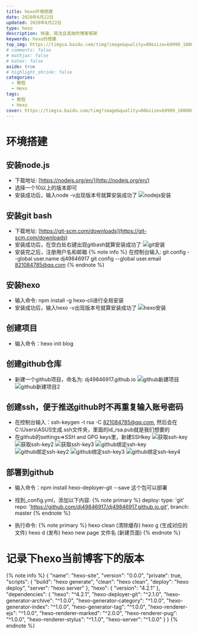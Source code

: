 ```yaml
---
title: hexo环境搭建                                                                      # 标题(必填)
date: 2020年6月22日                                                                  # 开始时间(必填)
updated: 2020年6月22日                                                               # 更新时间
type: hexo                                                                         # 标签、分类和友情链接三個页面需要配置(必填)
description: 快速、简洁且高效的博客框架                                                            # 描述
keywords: hexo的搭建                                                                       # 关键词，便于搜索
top_img: https://timgsa.baidu.com/timg?image&quality=80&size=b9999_10000&sec=1592955098372&di=3a5c3a61faf47869b3656df83ea232a2&imgtype=0&src=http%3A%2F%2Fpic2.zhimg.com%2Fv2-f9654b817205f6af3e472af284ecc2b2_1200x500.jpg             # 文章的顶部图片
# comments: false                                                                     # 评论模块(默认为false)
# mathjax: false                                                                      # 显示mathjax(默认为false)
# katex: false                                                                        # 显示katex(默认为false)
aside: true                                                                         # 展示文章侧边栏(默认为true)
# highlight_shrink: false                                                             # 配置代碼框是否展开(true/false)
categories: 
  - 教程
  - Hexo                                                                             # 分类
tags: 
  - 教程     
  - Hexo                                                                       # 文章标签
cover: https://timgsa.baidu.com/timg?image&quality=80&size=b9999_10000&sec=1592955098372&di=3a5c3a61faf47869b3656df83ea232a2&imgtype=0&src=http%3A%2F%2Fpic2.zhimg.com%2Fv2-f9654b817205f6af3e472af284ecc2b2_1200x500.jpg                 # 文章的缩略图（用在首页）
---
```


# 环境搭建
## 安装node.js
  * 下载地址: [https://nodejs.org/en/](http://nodejs.org/en/)
  * 选择一个10以上的版本即可
  * 安装成功后，输入node -v出现版本号就算安装成功了 ![nodejs安装](/images/hexo/nodejs安装.jpg)

## 安装git bash
  * 下载地址: [https://git-scm.com/downloads](https://git-scm.com/downloads)
  * 安装成功后，在空白处右键出现gitbash就算安装成功了 ![git安装](/images/hexo/git安装.jpg)
  * 安装完之后，注册用户名和邮箱
    {% note info %}
        在控制台输入:
        git config --global user.name dj49846917
        git config --global user.email 821084785@qq.com
    {% endnote %}

## 安装hexo
  * 输入命令: npm install -g hexo-cli进行全局安装
  * 安装成功后，输入hexo -v出现版本号就算安装成功了 ![hexo安装](/images/hexo/hexo安装.jpg)

## 创建项目
 * 输入命令：hexo init blog

## 创建github仓库
  * 新建一个github项目，命名为: dj49846917.github.io 
    ![github新建项目](/images/hexo/github新建项目.jpg)
    ![github新建项目2](/images/hexo/github新建项目2.jpg)

## 创建ssh，便于推送github时不再重复输入账号密码
  * 在控制台输入：ssh-keygen -t rsa -C 821084785@qq.com, 然后会在C:\Users\ASUS生成.ssh文件夹，里面的id_rsa.pub就是我们想要的
  * 在github的settings=>SSH and GPG keys里，新建SSHkey
  ![获取ssh-key](/images/hexo/获取ssh-key.jpg)
  ![获取ssh-key2](/images/hexo/获取ssh-key2.jpg)
  ![获取ssh-key3](/images/hexo/获取ssh-key3.jpg)
  ![github绑定ssh-key](/images/hexo/github绑定ssh-key.jpg)
  ![github绑定ssh-key2](/images/hexo/github绑定ssh-key2.jpg)
  ![github绑定ssh-key3](/images/hexo/github绑定ssh-key3.jpg)
  ![github绑定ssh-key4](/images/hexo/github绑定ssh-key4.jpg)

## 部署到github
  * 输入命令：npm install hexo-deployer-git --save 这个包可以部署

  * 找到_config.yml，添加以下内容: 
    {% note primary %}
      deploy:
      type: 'git'
      repo: 'https://github.com/dj49846917/dj49846917.github.io.git',
      branch: master
    {% endnote %}

  * 执行命令:
    {% note primary %}
      hexo clean (清除缓存)
      hexo g (生成对应的文件)
      hexo d (发布)
      hexo new page 文件名 (新建页面)
    {% endnote %}

# 记录下hexo当前博客下的版本
  {% note info %}
    {
      "name": "hexo-site",
      "version": "0.0.0",
      "private": true,
      "scripts": {
        "build": "hexo generate",
        "clean": "hexo clean",
        "deploy": "hexo deploy",
        "server": "hexo server"
      },
      "hexo": {
        "version": "4.2.1"
      },
      "dependencies": {
        "hexo": "^4.2.1",
        "hexo-deployer-git": "^2.1.0",
        "hexo-generator-archive": "^1.0.0",
        "hexo-generator-category": "^1.0.0",
        "hexo-generator-index": "^1.0.0",
        "hexo-generator-tag": "^1.0.0",
        "hexo-renderer-ejs": "^1.0.0",
        "hexo-renderer-marked": "^2.0.0",
        "hexo-renderer-pug": "^1.0.0",
        "hexo-renderer-stylus": "^1.1.0",
        "hexo-server": "^1.0.0"
      }
    }
  {% endnote %}

